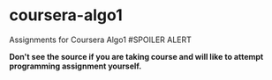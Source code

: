 # coursera-algo1
Assignments for Coursera Algo1
#SPOILER ALERT

**Don't see the source if you are taking course and will like to attempt programming assignment yourself.**
